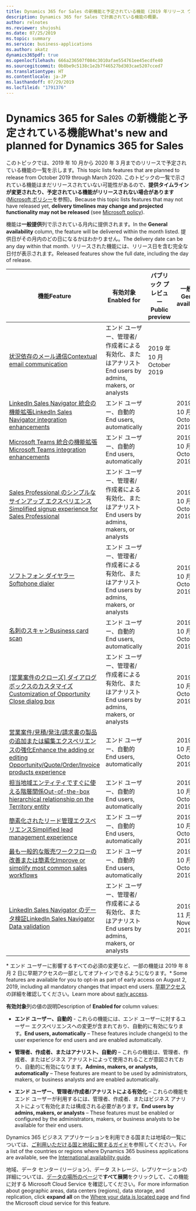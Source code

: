 ```yaml
---
title: Dynamics 365 for Sales の新機能と予定されている機能 (2019 年リリース ウェーブ 2)
description: Dynamics 365 for Sales で計画されている機能の概要。
author: relnotes
ms.reviewer: shujoshi
ms.date: 07/25/2019
ms.topic: summary
ms.service: business-applications
ms.author: akatz
dynamics365pdf: true
ms.openlocfilehash: 666a236507f084c3010afae554761ee45ecdfe40
ms.sourcegitcommit: 0b8be9c5138c1e2b7f46527bd303cae5207cced7
ms.translationtype: HT
ms.contentlocale: ja-JP
ms.lasthandoff: 07/29/2019
ms.locfileid: "1791376"
---
```

# <a name="whats-new-and-planned-for-dynamics-365-for-sales"></a><span data-ttu-id="9d983-103">Dynamics 365 for Sales の新機能と予定されている機能</span><span class="sxs-lookup"><span data-stu-id="9d983-103">What's new and planned for Dynamics 365 for Sales</span></span>

<span data-ttu-id="9d983-104">このトピックでは、2019 年 10 月から 2020 年 3 月までのリリースで予定されている機能の一覧を示します。</span><span class="sxs-lookup"><span data-stu-id="9d983-104">This topic lists features that are planned to release from October 2019 through March 2020.</span></span> <span data-ttu-id="9d983-105">このトピックの一覧で示されている機能はまだリリースされていない可能性があるので、**提供タイムラインが変更されたり、予定されている機能がリリースされない場合があります** ([Microsoft ポリシー](https://go.microsoft.com/fwlink/p/?linkid=2007332)を参照)。</span><span class="sxs-lookup"><span data-stu-id="9d983-105">Because this topic lists features that may not have released yet, **delivery timelines may change and projected functionality may not be released** (see [Microsoft policy](https://go.microsoft.com/fwlink/p/?linkid=2007332)).</span></span>

<span data-ttu-id="9d983-106">機能は**一般提供**列で示されている月内に提供されます。</span><span class="sxs-lookup"><span data-stu-id="9d983-106">In the **General availability** column, the feature will be delivered within the month listed.</span></span> <span data-ttu-id="9d983-107">提供日がその月内のどの日になるかはわかりません。</span><span class="sxs-lookup"><span data-stu-id="9d983-107">The delivery date can be any day within that month.</span></span> <span data-ttu-id="9d983-108">リリースされた機能には、リリース日を含む完全な日付が表示されます。</span><span class="sxs-lookup"><span data-stu-id="9d983-108">Released features show the full date, including the day of release.</span></span> 

| <span data-ttu-id="9d983-109">機能</span><span class="sxs-lookup"><span data-stu-id="9d983-109">Feature</span></span>    | <span data-ttu-id="9d983-110">有効対象</span><span class="sxs-lookup"><span data-stu-id="9d983-110">Enabled for</span></span>    |  <span data-ttu-id="9d983-111">パブリック プレビュー</span><span class="sxs-lookup"><span data-stu-id="9d983-111">Public preview</span></span> | <span data-ttu-id="9d983-112">一般提供</span><span class="sxs-lookup"><span data-stu-id="9d983-112">General availability</span></span> |<span data-ttu-id="9d983-113">早期アクセス?\*</span><span class="sxs-lookup"><span data-stu-id="9d983-113">Early access?\*</span></span> | 
| ---------- |---------------- | --------------- |-------------- | --------------- |
| [<span data-ttu-id="9d983-114">状況依存のメール通信</span><span class="sxs-lookup"><span data-stu-id="9d983-114">Contextual email communication</span></span>](contextual-email-communication.md) | <span data-ttu-id="9d983-115">エンド ユーザー、管理者/作成者による有効化、またはアナリスト</span><span class="sxs-lookup"><span data-stu-id="9d983-115">End users by admins, makers, or analysts</span></span>|<span data-ttu-id="9d983-116">2019 年 10 月</span><span class="sxs-lookup"><span data-stu-id="9d983-116">October 2019</span></span>| | <span data-ttu-id="9d983-117">いいえ</span><span class="sxs-lookup"><span data-stu-id="9d983-117">No</span></span> |
| [<span data-ttu-id="9d983-118">LinkedIn Sales Navigator 統合の機能拡張</span><span class="sxs-lookup"><span data-stu-id="9d983-118">LinkedIn Sales Navigator integration enhancements</span></span>](relationship-sales.md) | <span data-ttu-id="9d983-119">エンド ユーザー、自動的</span><span class="sxs-lookup"><span data-stu-id="9d983-119">End users, automatically</span></span>|| <span data-ttu-id="9d983-120">2019 年 10 月</span><span class="sxs-lookup"><span data-stu-id="9d983-120">October 2019</span></span>| <span data-ttu-id="9d983-121">はい</span><span class="sxs-lookup"><span data-stu-id="9d983-121">Yes</span></span> |
| [<span data-ttu-id="9d983-122">Microsoft Teams 統合の機能拡張</span><span class="sxs-lookup"><span data-stu-id="9d983-122">Microsoft Teams integration enhancements</span></span>](teams-integration-enhancements.md) | <span data-ttu-id="9d983-123">エンド ユーザー、自動的</span><span class="sxs-lookup"><span data-stu-id="9d983-123">End users, automatically</span></span>|| <span data-ttu-id="9d983-124">2019 年 10 月</span><span class="sxs-lookup"><span data-stu-id="9d983-124">October 2019</span></span>| <span data-ttu-id="9d983-125">はい</span><span class="sxs-lookup"><span data-stu-id="9d983-125">Yes</span></span> |
| [<span data-ttu-id="9d983-126">Sales Professional のシンプルなサインアップ エクスペリエンス</span><span class="sxs-lookup"><span data-stu-id="9d983-126">Simplified signup experience for Sales Professional</span></span>](simplified-signup-experience-sales-professional.md) | <span data-ttu-id="9d983-127">エンド ユーザー、管理者/作成者による有効化、またはアナリスト</span><span class="sxs-lookup"><span data-stu-id="9d983-127">End users by admins, makers, or analysts</span></span>|| <span data-ttu-id="9d983-128">2019 年 10 月</span><span class="sxs-lookup"><span data-stu-id="9d983-128">October 2019</span></span>| <span data-ttu-id="9d983-129">いいえ</span><span class="sxs-lookup"><span data-stu-id="9d983-129">No</span></span> |
| [<span data-ttu-id="9d983-130">ソフトフォン ダイヤラー</span><span class="sxs-lookup"><span data-stu-id="9d983-130">Softphone dialer</span></span>](soft-phone-dialer.md) | <span data-ttu-id="9d983-131">エンド ユーザー、管理者/作成者による有効化、またはアナリスト</span><span class="sxs-lookup"><span data-stu-id="9d983-131">End users by admins, makers, or analysts</span></span>|| <span data-ttu-id="9d983-132">2019 年 10 月</span><span class="sxs-lookup"><span data-stu-id="9d983-132">October 2019</span></span>| <span data-ttu-id="9d983-133">はい</span><span class="sxs-lookup"><span data-stu-id="9d983-133">Yes</span></span> |
| [<span data-ttu-id="9d983-134">名刺のスキャン</span><span class="sxs-lookup"><span data-stu-id="9d983-134">Business card scan</span></span>](business-card-scan.md) | <span data-ttu-id="9d983-135">エンド ユーザー、自動的</span><span class="sxs-lookup"><span data-stu-id="9d983-135">End users, automatically</span></span>|| <span data-ttu-id="9d983-136">2019 年 10 月</span><span class="sxs-lookup"><span data-stu-id="9d983-136">October 2019</span></span>| <span data-ttu-id="9d983-137">はい</span><span class="sxs-lookup"><span data-stu-id="9d983-137">Yes</span></span> |
| <span data-ttu-id="9d983-138">[[営業案件のクローズ] ダイアログ ボックスのカスタマイズ](customization-opportunity-close-dialog-box.md)</span><span class="sxs-lookup"><span data-stu-id="9d983-138">[Customization of Opportunity Close dialog box](customization-opportunity-close-dialog-box.md)</span></span> | <span data-ttu-id="9d983-139">エンド ユーザー、管理者/作成者による有効化、またはアナリスト</span><span class="sxs-lookup"><span data-stu-id="9d983-139">End users by admins, makers, or analysts</span></span>|| <span data-ttu-id="9d983-140">2019 年 10 月</span><span class="sxs-lookup"><span data-stu-id="9d983-140">October 2019</span></span>| <span data-ttu-id="9d983-141">はい</span><span class="sxs-lookup"><span data-stu-id="9d983-141">Yes</span></span> |
| [<span data-ttu-id="9d983-142">営業案件/見積/発注/請求書の製品の追加または編集エクスペリエンスの強化</span><span class="sxs-lookup"><span data-stu-id="9d983-142">Enhance the adding or editing Opportunity/Quote/Order/Invoice products experience</span></span>](enhance-experience-adding-or-editing-opportunityquoteorderinvoice-products.md) | <span data-ttu-id="9d983-143">エンド ユーザー、自動的</span><span class="sxs-lookup"><span data-stu-id="9d983-143">End users, automatically</span></span>|| <span data-ttu-id="9d983-144">2019 年 10 月</span><span class="sxs-lookup"><span data-stu-id="9d983-144">October 2019</span></span>| <span data-ttu-id="9d983-145">はい</span><span class="sxs-lookup"><span data-stu-id="9d983-145">Yes</span></span> |
| [<span data-ttu-id="9d983-146">担当地域エンティティですぐに使える階層関係</span><span class="sxs-lookup"><span data-stu-id="9d983-146">Out-of-the-box hierarchical relationship on the Territory entity</span></span>](out-of-the-box-hierarchical-relationship-territory-entity.md) | <span data-ttu-id="9d983-147">エンド ユーザー、自動的</span><span class="sxs-lookup"><span data-stu-id="9d983-147">End users, automatically</span></span>|| <span data-ttu-id="9d983-148">2019 年 10 月</span><span class="sxs-lookup"><span data-stu-id="9d983-148">October 2019</span></span>| <span data-ttu-id="9d983-149">はい</span><span class="sxs-lookup"><span data-stu-id="9d983-149">Yes</span></span> |
| [<span data-ttu-id="9d983-150">簡素化されたリード管理エクスペリエンス</span><span class="sxs-lookup"><span data-stu-id="9d983-150">Simplified lead management experience</span></span>](simplified-lead-management-experience.md) | <span data-ttu-id="9d983-151">エンド ユーザー、自動的</span><span class="sxs-lookup"><span data-stu-id="9d983-151">End users, automatically</span></span>|| <span data-ttu-id="9d983-152">2019 年 10 月</span><span class="sxs-lookup"><span data-stu-id="9d983-152">October 2019</span></span>| <span data-ttu-id="9d983-153">はい</span><span class="sxs-lookup"><span data-stu-id="9d983-153">Yes</span></span> |
| [<span data-ttu-id="9d983-154">最も一般的な販売ワークフローの改善または簡素化</span><span class="sxs-lookup"><span data-stu-id="9d983-154">Improve or simplify most common sales workflows</span></span>](improve--simplify-most-common-sales-workflows.md) | <span data-ttu-id="9d983-155">エンド ユーザー、自動的</span><span class="sxs-lookup"><span data-stu-id="9d983-155">End users, automatically</span></span>|| <span data-ttu-id="9d983-156">2019 年 10 月</span><span class="sxs-lookup"><span data-stu-id="9d983-156">October 2019</span></span>| <span data-ttu-id="9d983-157">はい</span><span class="sxs-lookup"><span data-stu-id="9d983-157">Yes</span></span> |
| [<span data-ttu-id="9d983-158">LinkedIn Sales Navigator のデータ検証</span><span class="sxs-lookup"><span data-stu-id="9d983-158">LinkedIn Sales Navigator Data validation</span></span>](linkedin-sales-navigator-data-validation.md) | <span data-ttu-id="9d983-159">エンド ユーザー、管理者/作成者による有効化、またはアナリスト</span><span class="sxs-lookup"><span data-stu-id="9d983-159">End users by admins, makers, or analysts</span></span>|| <span data-ttu-id="9d983-160">2019 年 11 月</span><span class="sxs-lookup"><span data-stu-id="9d983-160">November 2019</span></span>| <span data-ttu-id="9d983-161">いいえ</span><span class="sxs-lookup"><span data-stu-id="9d983-161">No</span></span> |

<span data-ttu-id="9d983-162">\* エンド ユーザーに影響するすべての必須の変更など、一部の機能は 2019 年 8 月 2 日に早期アクセスの一部としてオプトインできるようになります。</span><span class="sxs-lookup"><span data-stu-id="9d983-162">\* Some features are available for you to opt-in as part of early access on  August 2, 2019, including all mandatory changes that impact end users.</span></span> <span data-ttu-id="9d983-163">[早期アクセス](https://aka.ms/EarlyAccessFAQ)の詳細を確認してください。</span><span class="sxs-lookup"><span data-stu-id="9d983-163">Learn more about [early access](https://aka.ms/EarlyAccessFAQ).</span></span>

<span data-ttu-id="9d983-164">**有効対象**列の値の説明</span><span class="sxs-lookup"><span data-stu-id="9d983-164">Description of **Enabled for** column values:</span></span>

- <span data-ttu-id="9d983-165">**エンド ユーザー、自動的** - これらの機能には、エンド ユーザーに対するユーザー エクスペリエンスへの変更が含まれており、自動的に有効になります。</span><span class="sxs-lookup"><span data-stu-id="9d983-165">**End users, automatically** – These features include change(s) to the user experience for end users and are enabled automatically.</span></span>

- <span data-ttu-id="9d983-166">**管理者、作成者、またはアナリスト、自動的** – これらの機能は、管理者、作成者、またはビジネス アナリストによって使用されることが意図されており、自動的に有効になります。</span><span class="sxs-lookup"><span data-stu-id="9d983-166">**Admins, makers, or analysts, automatically**  – These features are meant to be used by administrators, makers, or business analysts and are enabled automatically.</span></span>

- <span data-ttu-id="9d983-167">**エンド ユーザー、管理者/作成者/アナリストによる有効化** – これらの機能をエンド ユーザーが利用するには、管理者、作成者、またはビジネス アナリストによって有効化または構成される必要があります。</span><span class="sxs-lookup"><span data-stu-id="9d983-167">**End users by admins, makers, or analysts** – These features must be enabled or configured by the administrators, makers, or business analysts to be available for their end users.</span></span>


<span data-ttu-id="9d983-168">Dynamics 365 ビジネス アプリケーションを利用できる国または地域の一覧については、[ご利用いただける国と地域に関するガイド](https://aka.ms/dynamics_365_international_availability_deck)を参照してください。</span><span class="sxs-lookup"><span data-stu-id="9d983-168">For a list of the countries or regions where Dynamics 365 business applications are available, see the [International availability guide](https://aka.ms/dynamics_365_international_availability_deck).</span></span> 

<span data-ttu-id="9d983-169">地域、データ センター (リージョン)、データ ストレージ、レプリケーションの詳細については、[データの場所のページ](https://www.microsoft.com/trust-center/privacy/data-location)で**すべて展開**をクリックして、この機能に対する Microsoft Cloud Service を確認してください。</span><span class="sxs-lookup"><span data-stu-id="9d983-169">For more information about geographic areas, data centers (regions), data storage, and replication, click **expand all** on the [Where your data is located page](https://www.microsoft.com/trust-center/privacy/data-location) and find the Microsoft cloud service for this feature.</span></span> 